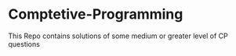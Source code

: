 # Comptetive-Programming
This Repo contains solutions of some medium or greater level of  CP questions 
